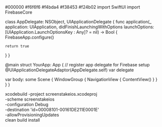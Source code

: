 #000000
#f6f6f6
#f4bda4
#f38453
#f24b02
import SwiftUI
import FirebaseCore


class AppDelegate: NSObject, UIApplicationDelegate {
  func application(_ application: UIApplication,
                   didFinishLaunchingWithOptions launchOptions: [UIApplication.LaunchOptionsKey : Any]? = nil) -> Bool {
    FirebaseApp.configure()

    return true
  }
}

@main
struct YourApp: App {
  // register app delegate for Firebase setup
  @UIApplicationDelegateAdaptor(AppDelegate.self) var delegate


  var body: some Scene {
    WindowGroup {
      NavigationView {
        ContentView()
      }
    }
  }
}

xcodebuild -project screenstakeios.xcodeproj \
           -scheme screenstakeios \
           -configuration Debug \
           -destination 'id=00008101-00161DE211E0001E' \
           -allowProvisioningUpdates \
           clean build install